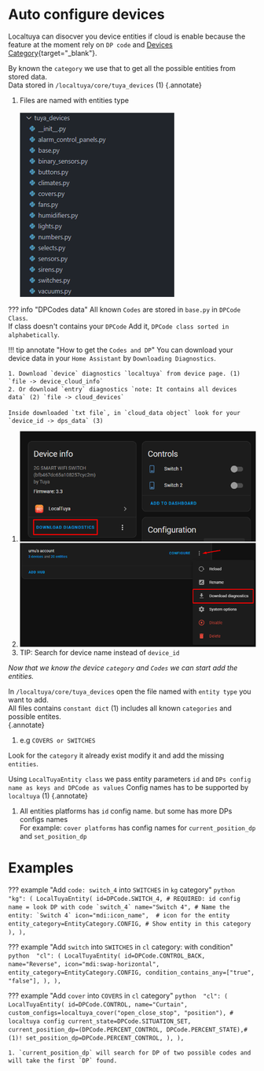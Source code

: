 # Auto configure devices
Localtuya can disocver you device entities if cloud is enable because the feature at the moment rely on `DP code` and [Devices Category](https://developer.tuya.com/en/docs/iot/standarddescription?id=K9i5ql6waswzq#title-6-List%20of%20category%20code){target="_blank"}.

By known the `category` we use that to get all the possible entities from stored data.<br> Data stored in `/localtuya/core/tuya_devices` (1)
{.annotate}

1. Files are named with entities type <br> <br> ![](images/dev/tuya_devices_dir.png)

??? info "DPCodes data"
    All known `Codes` are stored in `base.py` in `DPCode Class`. <br>
    If class doesn't contains your `DPCode` Add it, `DPCode class sorted in alphabetically`.


!!! tip annotate "How to get the `Codes and DP`"
    You can download your device data in your `Home Assistant` by `Downloading Diagnostics`.

    1. Download `device` diagnostics `localtuya` from device page. (1) `file -> device_cloud_info`
    2. Or download `entry` diagnostics `note: It contains all devices data` (2) `file -> cloud_devices`

    Inside downloaded `txt file`, in `cloud_data object` look for your `device_id -> dps_data` (3)

1. ![](images/dev/device_diagnostics.png)
2. ![](images/dev/entry_diagnostics.png)
3. TIP: Search for device name instead of `device_id`

_Now that we know the device `category` and `Codes` we can start add the entities._

In `/localtuya/core/tuya_devices` open the file named with `entity type` you want to add.<br>
All files contains `constant dict` (1) includes all known `categories` and possible entites.<br>
{.annotate}

1. e.g `COVERS or SWITCHES`

Look for the `category` it already exist modify it and add the missing `entities`.

Using `LocalTuyaEntity class` we pass entity parameters `id` and `DPs config name as keys and DPCode as values` Config names has to be supported by `localtuya` (1)
{.annotate}

1. All entities platforms has `id` config name. but some has more DPs configs names<br> For example: `cover platforms` has config names for `current_position_dp` and  `set_position_dp`<br> 

<!-- ???+ info "LocalTuyaClass Parameters"
    | Parameter                 |Required   | type          | Description
    |---------------------------|-----------|---------------|---------------------------
    |id                 |Yes        |DPCode         | The `code` entity ID usually 1st reported `DP`
    |name               |No         |string         | The `name` of the entity e.g `Power switch`
    |icon               |No         |string         | The `icon` of the entity e.g `mdi:power`.
    |entity_category    |No         |EntityCategory | The `category` of the entity e.g `EntityCategory.CONFIG`
    |device_class       |No         |DeviceClass    | The `device_class` of the entity if supported `depends on platform` e.g for switches `SwitchDeviceClass.OUTLET`
    |state_class        |No         |StateClass     | `state class` if entity supported e.g `SensorStateClass.MEASUREMENT`
    |custom_configs     |No         |dict           | Localtuya configs.

    #### Helpers
    | Parameter              | type                     | Description
    |------------------------|--------------------------|----------------------------------------------
    |condition_contains_any  |`#!py list[str,...]`      | If any string found in `DP` value will validate

    ??? tip "Platforms DP"
        ??? info "Covers"
            | Parameter                 | type   | Description
            |---------------------------|--------|---------------------------
            |current_state              |DPCode  | The code that wanted to use for current_state
            |current_position_dp        |DPCode  | The code that wanted to use for current_position_dp
            |set_position_dp            |DPCode  | The code that wanted to use for set_position_dp -->

# Examples 

??? example "Add `code: switch_4` into `SWITCHES` in `kg` category"
    ```python 
    "kg": (
        LocalTuyaEntity(
            id=DPCode.SWITCH_4, # REQUIRED: id config name = look DP with code `switch_4`
            name="Switch 4", # Name the entity: `Switch 4`
            icon="mdi:icon_name",  # icon for the entity
            entity_category=EntityCategory.CONFIG, # Show entity in this category
        ),
    ),
    ```

??? example "Add `switch` into `SWITCHES` in `cl` category: with condition"
    ```python 
    "cl": (
        LocalTuyaEntity(
            id=DPCode.CONTROL_BACK,
            name="Reverse",
            icon="mdi:swap-horizontal",
            entity_category=EntityCategory.CONFIG,
            condition_contains_any=["true", "false"],
        ),
    ),
    ```



??? example "Add `cover` into `COVERS` in `cl` category"
    ```python 
    "cl": (
        LocalTuyaEntity(
            id=DPCode.CONTROL,
            name="Curtain",
            custom_configs=localtuya_cover("open_close_stop", "position"), # localtuya config
            current_state=DPCode.SITUATION_SET,
            current_position_dp=(DPCode.PERCENT_CONTROL, DPCode.PERCENT_STATE),#(1)!
            set_position_dp=DPCode.PERCENT_CONTROL,
        ),
    ),
    ```

    1. `current_position_dp` will search for DP of two possible codes and will take the first `DP` found.



